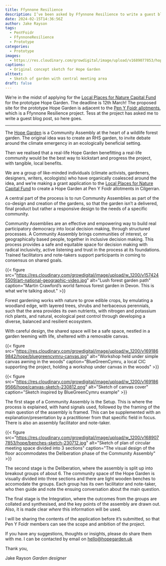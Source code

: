 ```yaml
---
title: Ffynnone Resilience
description: I’ve been asked by Ffynnone Resilience to write a guest blog post about the Hope Garden, which hopefully will be sited at Pen Y Foidr allotments in Cilgerran, funding willing
date: 2024-02-15T14:36:56Z
author: Jake Rayson
tags: 
  - PenYFoidr
  - FfynnoneResilience
  - Prototype
categories: 
  - Prototype
images: 
  - https://res.cloudinary.com/growdigital/image/upload/v1689077853/hope/garden-sketch-230711.jpg
captions: 
  - Original concept sketch for Hope Garden
alttext: 
  - Sketch of garden with central meeting area
draft: false
---
```


We‘re in the midst of applying for the [Local Places for Nature Capital Fund](https://www.heritagefund.org.uk/funding/local-places-nature) for the prototype Hope Garden. The deadline is 12th March! The proposed site for the prototype Hope Garden is adjacent to the [Pen Y Foidr allotments](https://ffynnoneresilience.org.uk/penyfoidr/), which is a Ffynnone Resilience project. Tess at the project has asked me to write a guest blog post, so here goes. 

---

The [Hope Garden](https://hopegarden.uk) is a Community Assembly at the heart of a wildlife forest garden. The original idea was to create an RHS garden, to invite debate around the climate emergency in an ecologically beneficial setting. 

Then we realised that a real-life Hope Garden benefitting a real-life community would be the best way to kickstart and progress the project, with tangible, local benefits.

We are a group of like-minded individuals (climate activists, gardeners, designers, writers, ecologists) who have organically coalesced around the idea, and we’re making a grant application to the [Local Places for Nature Capital Fund](https://www.heritagefund.org.uk/funding/local-places-nature) to create a Hope Garden at Pen Y Foidr allotments in Cilgerran. 

A central part of the process is to run Community Assemblies as part of the co-design and creation of the gardens, so that the garden isn’t a delivered, final product but rather a responsive design to the needs of a specific community.

Community Assemblies are an effective and empowering way to build real participatory democracy into local decision making, through structured processes. A Community Assembly  brings communities of interest, or geographically based people, together in inclusive decision making. This process provides a safe and equitable space for decision making with radical inclusivity, active listening and trust in the process at its foundations. Trained facilitators and note-takers support participants in coming to consensus on shared goals.

{{< figure src="https://res.cloudinary.com/growdigital/image/upload/w_1200/v1574245509/art-national-geographic-video.jpg" alt="Lush forest garden path" caption="Martin Crawford’s world famous forest garden in Devon. This is what we’re talking about." >}}

Forest gardening works with nature to grow edible crops, by emulating a woodland edge, with layered trees, shrubs and herbaceous perennials, such that the area provides its own nutrients, with nitrogen and potassium rich plants, and natural, ecological pest control through developing a diverse, balanced and resilient ecosystem.

With careful design, the shared space will be a safe space, nestled in a garden teeming with life, sheltered with a removable canvas.

{{< figure src="https://res.cloudinary.com/growdigital/image/upload/w_1200/v1691869842/hope/bluegreencymru-canvas.jpg" alt="Workshop held under simple canvas awning in the woods" caption="BlueGreenCymru, a local CIC supporting the project, holding a workshop under canvas in the woods" >}}

{{< figure src="https://res.cloudinary.com/growdigital/image/upload/w_1200/v1691869566/hope/canvas-sketch-230812.png" alt="Sketch of canvas cover" caption="Sketch inspired by BlueGreenCymru example" >}}

The first stage of a Community Assembly is the Setup. This is where the process is explained, with hand signals used, followed by the framing of the main question of the assembly is framed. This can be supplemented with an explanation/presentation by a practitioner from that specific field in focus. There is also an assembly facilitator and note-taker.

{{< figure src="https://res.cloudinary.com/growdigital/image/upload/w_1200/v1689077853/hope/benches-sketch-230712.jpg" alt="Sketch of plan of circular meeting space divided into 3 sections" caption="The visual design of the floor accommodates the Deliberation phase of the Community Assembly" >}}

The second stage is the Deliberation, where the assembly is split up into breakout groups of about 6. The community space of the Hope Garden is visually divided into three sections and there are light wooden benches to accomodate the groups. Each group has its own facilitator and note-taker, who then guide and note the ensuing conversation about the main question.

The final stage is the Integration, where the outcomes from the groups are collated and synthesised, and the key points of the assembly are drawn out. Also, it is made clear _where_ this information will be used.

I will be sharing the contents of the application before it’s submitted, so that Pen Y Foidr members can see the scope and ambition of the project. 

If you have any suggestions, thoughts or insights, please do share them with me. I can be contacted by email on <hello@hopegarden.uk> 

Thank you, 

Jake Rayson
_Garden designer_

